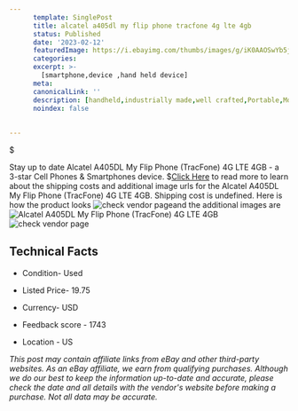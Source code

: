 ```yaml
---
      template: SinglePost
      title: alcatel a405dl my flip phone tracfone 4g lte 4gb
      status: Published
      date: '2023-02-12'
      featuredImage: https://i.ebayimg.com/thumbs/images/g/iK0AAOSwYb5j410o/s-l225.jpg
      categories: 
      excerpt: >-
        [smartphone,device ,hand held device]
      meta:
      canonicalLink: ''
      description: [handheld,industrially made,well crafted,Portable,Mobile,Compact,Convenient,Lightweight,Maneuverable,Man-portable,Miniature,Carriable,Hand-held,Light,Holdable,Transportable,Mobile device,Pocket-sized,On-the-go,Wireless,Cordless,Compact size,Convenient size, smartphone,device ,hand held device]
      noindex: false
      
        
---
```

$

Stay up to date Alcatel A405DL My Flip Phone (TracFone) 4G LTE 4GB - a 3-star Cell Phones & Smartphones device.
$[Click Here](https://www.ebay.com/itm/204237051001?hash=item2f8d7a1479%3Ag%3AiK0AAOSwYb5j410o&mkevt=1&mkcid=1&mkrid=711-53200-19255-0&campid=%253CePNCampaignId%253E&customid=%253CreferenceId%253E&toolid=10049) to read more to learn about the shipping costs and additional image urls for the Alcatel A405DL My Flip Phone (TracFone) 4G LTE 4GB. Shipping cost is undefined. Here is how the product looks ![check vendor page](https://i.ebayimg.com/thumbs/images/g/iK0AAOSwYb5j410o/s-l225.jpg)and the additional images are![Alcatel A405DL My Flip Phone (TracFone) 4G LTE 4GB](https://i.ebayimg.com/images/g/iK0AAOSwYb5j410o/s-l1600.jpg)![check vendor page](https://origin-galleryplus.ebayimg.com/ws/web/204237051001_2_0_1/225x225.jpg,https://origin-galleryplus.ebayimg.com/ws/web/204237051001_3_0_1/225x225.jpg,https://origin-galleryplus.ebayimg.com/ws/web/204237051001_4_0_1/225x225.jpg,https://origin-galleryplus.ebayimg.com/ws/web/204237051001_5_0_1/225x225.jpg,https://origin-galleryplus.ebayimg.com/ws/web/204237051001_6_0_1/225x225.jpg,https://origin-galleryplus.ebayimg.com/ws/web/204237051001_7_0_1/225x225.jpg)



 ## Technical Facts 



     
      

 - Condition- Used 


      

 - Listed Price- 19.75 


      

 - Currency- USD 


      

 - Feedback score - 1743 


      

 - Location - US 


      
      

 *_This post may contain affiliate links from eBay and other third-party websites. As an eBay affiliate, we earn from qualifying purchases. Although we do our best to keep the information up-to-date and accurate, please check the date and all details with the vendor's website before making a purchase. Not all data may be accurate._*






